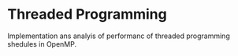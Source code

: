 # Threaded Programming

Implementation ans analyis of performanc of threaded programming shedules in OpenMP.
